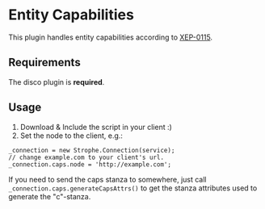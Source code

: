 Entity Capabilities
===================

This plugin handles entity capabilities according to [XEP-0115](http://xmpp.org/extensions/xep-0115.html).

Requirements
------------
The disco plugin is **required**.

Usage
-----
  1. Download & Include the script in your client :)
  2. Set the node to the client, e.g.:

```
_connection = new Strophe.Connection(service);
// change example.com to your client's url.
_connection.caps.node = 'http://example.com';
```

If you need to send the caps stanza to somewhere, just call `_connection.caps.generateCapsAttrs()` to get the stanza attributes used to generate the "c"-stanza.

